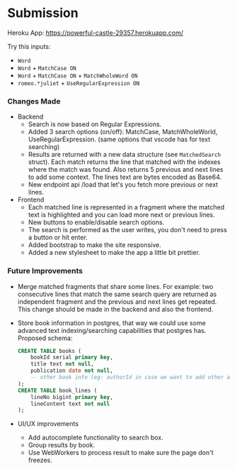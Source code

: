 # Submission

Heroku App: https://powerful-castle-29357.herokuapp.com/

Try this inputs:
- `Word`
- `Word` + `MatchCase ON`
- `Word` + `MatchCase ON` + `MatchWholeWord ON`
- `romeo.*juliet` + `UseRegularExpression ON`


### Changes Made

- Backend
    - Search is now based on Regular Expressions.
    - Added 3 search options (on/off): MatchCase, MatchWholeWorld, UseRegularExpression. (same options that vscode has for text searching)
    - Results are returned with a new data structure (see `MatchedSearch` struct). Each match returns the line that matched with the indexes where the match was found. Also returns 5 previous and next lines to add some context. The lines text are bytes encoded as Base64.
    - New endpoint api /load that let's you fetch more previous or next lines.
- Frontend
    - Each matched line is represented in a fragment where the matched text is highlighted and you can load more next or previous lines.
    - New buttons to enable/disable search options.
    - The search is performed as the user writes, you don't need to press a button or hit enter.
    - Added bootstrap to make the site responsive.
    - Added a new stylesheet to make the app a little bit prettier.


### Future Improvements

- Merge matched fragments that share some lines. For example: two consecutive lines that match the same search query are returned as independent fragment and the previous and next lines get repeated. This change should be made in the backend and also the frontend.

- Store book information in postgres, that way we could use some advanced text indexing/searching capabilities that postgres has. Proposed schema:
    ```sql
    CREATE TABLE books (
        bookId serial primary key,
        title text not null,
        publication date not null,
        -- other book info (eg: authorId in case we want to add other authors)
    );
    CREATE TABLE book_lines (
        lineNo bigint primary key,
        lineContent text not null
    );
    ```
- UI/UX improvements
    - Add autocomplete functionality to search box.
    - Group results by book.
    - Use WebWorkers to process result to make sure the page don't freezes.
